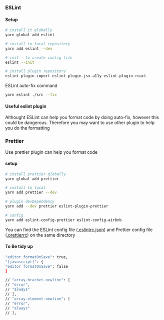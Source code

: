 ### ESLint

#### Setup

```bash
# install it globally
yarn global add eslint

# install to local repository
yarn add eslint --dev

# init - to create config file
eslint --init

# install plugin repository
eslint-plugin-import eslint-plugin-jsx-a11y eslint-plugin-react
```

ESLint auto-fix command

```bash
yarn eslint ./src --fix
```

#### Useful eslint plugin

Althought ESLint can help you format code by doing auto-fix, however this could be dangerous. Therefore you may want to use other plugin to help you do the formatting

### Prettier

Use prettier plugin can help you format code

#### setup

```bash
# install prettier globally
yarn global add prettier

# install to local
yarn add prettier --dev

# plugin devDependency
yarn add --dev prettier eslint-plugin-prettier

# config
yarn add eslint-config-prettier eslint-config-airbnb
```

You can find the ESLint config file ([.eslintrc.json](.eslintrc.json)) and
Prettier config file ([.prettierrc](.prettierrc)) on the same directory

#### To Be tidy up

```bash
"editor formatOnSave": true,
"[javascript]": {
"editor formatOnSave": false
}

// "array-bracket-newline": [
// "error",
// "always"
// ],
// "array-element-newline": [
// "error",
// "always"
// ],
```
